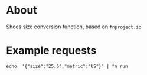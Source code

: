 # About

Shoes size conversion function, based on `fnproject.io`

# Example requests

`echo  '{"size":"25.6","metric":"US"}' | fn run`
